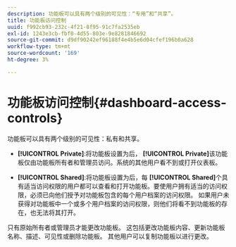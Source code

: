 ```yaml
---
description: 功能板可以具有两个级别的可见性：“专用”和“共享”。
title: 功能板访问控制
uuid: f992cb93-232c-4f21-8f95-91c7fa2535eb
exl-id: 1243e3cb-fbf0-4d55-803e-9e8281846692
source-git-commit: d9df90242ef96188f4e4b5e6d04cfef196b0a628
workflow-type: tm+mt
source-wordcount: '169'
ht-degree: 3%

---
```


# 功能板访问控制{#dashboard-access-controls}

功能板可以具有两个级别的可见性：私有和共享。

* **[!UICONTROL Private]**:将功能板设置为后， **[!UICONTROL Private]**&#x200B;该功能板仅由功能板所有者和管理员访问。系统的其他用户看不到或打开仪表板。

* **[!UICONTROL Shared]**:将功能板设置为后，每 **[!UICONTROL Shared]**&#x200B;个具有适当访问权限的用户都可以查看和打开功能板。要使用户拥有适当的访问权限，必须已向他们授予对功能板包含的每个用户档案的访问权限。 如果用户未获得对功能板中一个或多个用户档案的访问权限，则他们将看不到功能板的存在，也无法将其打开。

只有原始所有者或管理员才能更改功能板。 这包括更改功能板内容、更新功能板名称、描述、可见性或删除功能板。 其他用户可以复制功能板以进行更改。
